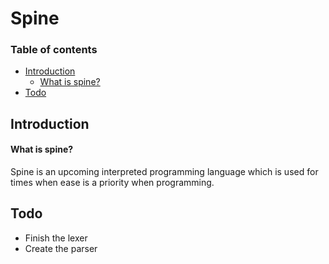 # Spine
### Table of contents
- [Introduction](#introduction)
  - [What is spine?](#what-is-spine)
- [Todo](#todo)
## Introduction

#### What is spine?
Spine is an upcoming interpreted programming language which is used for times when ease is a priority when programming.

## Todo
- Finish the lexer
- Create the parser
